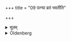+++
title = "09 पत्न्या व्रतं भवतीति"

+++

<details><summary>मूलम्</summary>

पत्न्या व्रतं भवतीति ९
</details>

<details><summary>Oldenberg</summary>

9. For (say they, in that case) the observance has to be kept by his wife.
</details>
